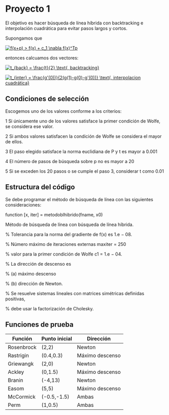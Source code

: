 # Proyecto 1

El objetivo es hacer búsqueda de línea híbrida con backtracking e interpolación cuadrática para evitar pasos largos y cortos.

Supongamos que 

<a href="https://www.codecogs.com/eqnedit.php?latex=f(x&plus;p)&space;>&space;f(x)&space;&plus;&space;c_1&space;\nabla&space;f(x)^Tp" target="_blank"><img src="https://latex.codecogs.com/gif.latex?f(x&plus;p)&space;>&space;f(x)&space;&plus;&space;c_1&space;\nabla&space;f(x)^Tp" title="f(x+p) > f(x) + c_1 \nabla f(x)^Tp" /></a>

entonces calcuamos dos vectores:

<a href="https://www.codecogs.com/eqnedit.php?latex=t_{back}&space;=&space;\frac{t}{2}&space;\text{,&space;backtracking}" target="_blank"><img src="https://latex.codecogs.com/gif.latex?t_{back}&space;=&space;\frac{t}{2}&space;\text{,&space;backtracking}" title="t_{back} = \frac{t}{2} \text{, backtracking}" /></a>

<a href="https://www.codecogs.com/eqnedit.php?latex=t_{inter}&space;=&space;\frac{g'(0))}{2(g(1)-g(0)-g'(0))}&space;\text{,&space;interpolacion&space;cuadrática}" target="_blank"><img src="https://latex.codecogs.com/gif.latex?t_{inter}&space;=&space;\frac{g'(0))}{2(g(1)-g(0)-g'(0))}&space;\text{,&space;interpolacion&space;cuadrática}" title="t_{inter} = \frac{g'(0))}{2(g(1)-g(0)-g'(0))} \text{, interpolacion cuadrática}" /></a>

## Condiciones de selección

Escogemos uno de los valores conforme a los criterios:

1 Si únicamente uno de los valores satisface la primer condición de Wolfe, se considera ese valor.

2 Si ambos valores satisfacen la condición de Wolfe se considera el mayor de ellos.

3 El paso elegido satisface la norma euclidiana de P y t es mayor a 0.001

4 El número de pasos de búsqueda sobre p no es mayor a 20

5 Si se exceden los 20 pasos o se cumple el paso 3, considerar t como 0.01

## Estructura del código

Se debe programar el método de búsqueda de línea con las siguientes consideraciones:

function [x, iter] = metodoblhibrido(fname, x0)

Método de búsqueda de línea con búsqueda de línea híbrida.

% Tolerancia para la norma del gradiente de f(x) es 1.e − 08.

% Número máximo de iteraciones externas maxiter = 250

% valor para la primer condición de Wolfe c1 = 1.e − 04.

% La dirección de descenso es

% (a) máximo descenso

% (b) dirección de Newton.

% Se resuelve sistemas lineales con matrices simétricas definidas positivas,

% debe usar la factorización de Cholesky.

## Funciones de prueba

| Función    | Punto inicial | Dirección       |
| ---------- | ------------- | ----------------|
| Rosenbrock | (2,2)         | Newton          |
| Rastrigin  | (0.4,0.3)     | Máximo descenso |
| Griewangk  | (2,0)         | Newton          |
| Ackley     | (0,1.5)       | Máximo descenso |
| Branin     | (-4,13)       | Newton          |
| Easom      | (5,5)         | Máximo descenso |
| McCormick  | (-0.5,-1.5)   | Ambas           |
| Perm       | (1,0.5)       | Ambas           |
